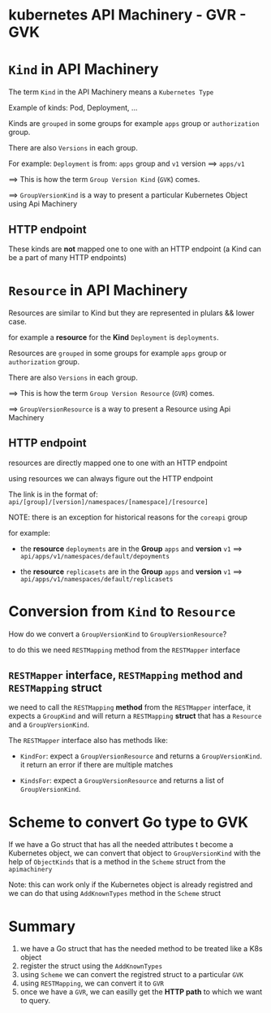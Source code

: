 # kubernetes API Machinery - GVR - GVK

# `Kind` in API Machinery

The term `Kind` in the API Machinery means a `Kubernetes Type`

Example of kinds: Pod, Deployment, ...

Kinds are `grouped` in some groups for example `apps` group or `authorization` group.

There are also `Versions` in each group.

For example: `Deployment` is from: `apps` group and `v1` version ==> `apps/v1`

==> This is how the term `Group Version Kind` (`GVK`) comes.

==> `GroupVersionKind` is a way to present a particular Kubernetes Object using Api Machinery

## HTTP endpoint 

These kinds are **not** mapped one to one with an HTTP endpoint (a Kind can be a part of many HTTP endpoints)


# `Resource` in API Machinery

Resources are similar to Kind but they are represented in plulars && lower case.

for example a **resource** for the **Kind** `Deployment` is `deployments`.

Resources are `grouped` in some groups for example `apps` group or `authorization` group.

There are also `Versions` in each group.

==> This is how the term `Group Version Resource` (`GVR`) comes.

==> `GroupVersionResource` is a way to present a Resource using Api Machinery

## HTTP endpoint 

resources are directly mapped one to one with an HTTP endpoint

using resources we can always figure out the HTTP endpoint

The link is in the format of: `api/[group]/[version]/namespaces/[namespace]/[resource]`

NOTE: there is an exception for historical reasons for the `coreapi` group

for example:

- the **resource** `deployments` are in the **Group** `apps` and **version** `v1`
==> `api/apps/v1/namespaces/default/depoyments`

- the **resource** `replicasets` are in the **Group** `apps` and **version** `v1` ==> `api/apps/v1/namespaces/default/replicasets`

# Conversion from `Kind` to `Resource`

How do we convert a `GroupVersionKind` to `GroupVersionResource`?

to do this we need `RESTMapping` method from the `RESTMapper` interface

## `RESTMapper` interface, `RESTMapping` method and `RESTMapping` struct

we need to call the `RESTMapping` **method** from the `RESTMapper` interface, it expects a `GroupKind` and will return a `RESTMapping` **struct** that has a `Resource` and a `GroupVersionKind`.

The `RESTMapper` interface also has methods like:
- `KindFor`: expect a `GroupVersionResource` and returns a `GroupVersionKind`. it return an error if there are multiple matches

- `KindsFor`: expect a `GroupVersionResource` and returns a list of `GroupVersionKind`. 

# Scheme to convert Go type to GVK

If we have a Go struct that has all the needed attributes t become a Kubernetes object, we can convert that object to `GroupVersionKind` with the help of `ObjectKinds` that is a method in the `Scheme` struct from the `apimachinery`

Note: this can work only if the Kubernetes object is already registred and we can do that using `AddKnownTypes` method in the `Scheme` struct

# Summary

1. we have a Go struct that has the needed method to be treated like a K8s object
2. register the struct using the `AddKnownTypes`
3. using `Scheme` we can convert the registred struct to a particular `GVK` 
4. using `RESTMapping`, we can convert it to `GVR`
5. once we have a `GVR`, we can easilly get the **HTTP path** to which we want to query.